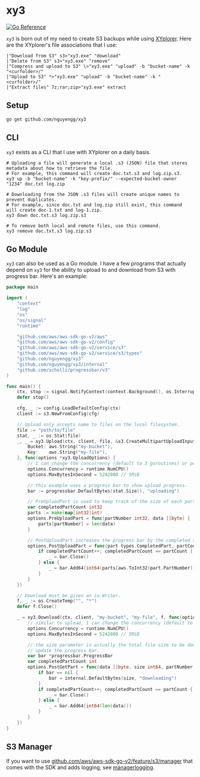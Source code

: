 # xy3
[![Go Reference](https://pkg.go.dev/badge/github.com/nguyengg/xy3.svg)](https://pkg.go.dev/github.com/nguyengg/xy3)

`xy3` is born out of my need to create S3 backups while using [XYplorer](https://en.wikipedia.org/wiki/XYplorer). Here
are the XYplorer's file associations that I use:
```
|"Download from S3" s3>"xy3.exe" "download"
|"Delete from S3" s3>"xy3.exe" "remove"
|"Compress and upload to S3" \>"xy3.exe" "upload" -b "bucket-name" -k "<curfolder>/"
|"Upload to S3" *>"xy3.exe" "upload" -b "bucket-name" -k "<curfolder>/"
|"Extract files" 7z;rar;zip>"xy3.exe" extract
```

## Setup

```shell
go get github.com/nguyengg/xy3
```

## CLI

`xy3` exists as a CLI that I use with XYplorer on a daily basis.

```shell
# Uploading a file will generate a local .s3 (JSON) file that stores metadata about how to retrieve the file.
# For example, this command will create doc.txt.s3 and log.zip.s3.
xy3 up -b "bucket-name" -k "key-prefix/" --expected-bucket-owner "1234" doc.txt log.zip

# Downloading from the JSON .s3 files will create unique names to prevent duplicates.
# For example, since doc.txt and log.zip still exist, this command will create doc-1.txt and log-1.zip.
xy3 down doc.txt.s3 log.zip.s3

# To remove both local and remote files, use this command.
xy3 remove doc.txt.s3 log.zip.s3
```

## Go Module

`xy3` can also be used as a Go module. I have a few programs that actually depend on `xy3` for the ability to upload to
and download from S3 with progress bar. Here's an example:

```go
package main

import (
	"context"
	"log"
	"os"
	"os/signal"
	"runtime"

	"github.com/aws/aws-sdk-go-v2/aws"
	"github.com/aws/aws-sdk-go-v2/config"
	"github.com/aws/aws-sdk-go-v2/service/s3"
	"github.com/aws/aws-sdk-go-v2/service/s3/types"
	"github.com/nguyengg/xy3"
	"github.com/nguyengg/xy3/internal"
	"github.com/schollz/progressbar/v3"
)

func main() {
	ctx, stop := signal.NotifyContext(context.Background(), os.Interrupt, os.Kill)
	defer stop()

	cfg, _ := config.LoadDefaultConfig(ctx)
	client := s3.NewFromConfig(cfg)

	// Upload only accepts name to files on the local filesystem.
	file := "path/to/file"
	stat, _ := os.Stat(file)
	_, _ = xy3.Upload(ctx, client, file, &s3.CreateMultipartUploadInput{
		Bucket: aws.String("my-bucket"),
		Key:    aws.String("my-file"),
	}, func(options *xy3.UploadOptions) {
		// I can change the concurrency (default to 3 goroutines) or put a throttle on the upload.
		options.Concurrency = runtime.NumCPU()
		options.MaxBytesInSecond = 5242880 // 5MiB

		// this example uses a progress bar to show upload progress.
		bar := progressbar.DefaultBytes(stat.Size(), "uploading")

		// PreUploadPart is used to keep track of the size of each part (which should be identical).
		var completedPartCount int32
		parts := make(map[int32]int)
		options.PreUploadPart = func(partNumber int32, data []byte) {
			parts[partNumber] = len(data)
		}

		// PostUploadPart increases the progress bar by the completed size.
		options.PostUploadPart = func(part types.CompletedPart, partCount int32) {
			if completedPartCount++; completedPartCount == partCount {
				_ = bar.Close()
			} else {
				_ = bar.Add64(int64(parts[aws.ToInt32(part.PartNumber)]))
			}
		}
	})

	// Download must be given an io.Writer.
	f, _ := os.CreateTemp("", "*")
	defer f.Close()

	_ = xy3.Download(ctx, client, "my-bucket", "my-file", f, func(options *xy3.DownloadOptions) {
		// similar to upload, I can change the concurrency (default to 3 goroutines) or put a limit.
		options.Concurrency = runtime.NumCPU()
		options.MaxBytesInSecond = 5242880 // 5MiB

		// the size parameter is actually the total file size to be downloaded, which makes it easy to
		// update the progress bar.
		var bar *progressbar.ProgressBar
		var completedPartCount int
		options.PostGetPart = func(data []byte, size int64, partNumber, partCount int) {
			if bar == nil {
				bar = internal.DefaultBytes(size, "downloading")
			}
			if completedPartCount++; completedPartCount == partCount {
				_ = bar.Close()
			} else {
				_ = bar.Add64(int64(len(data)))
			}
		}
	})
}

```

## S3 Manager

If you want to use [github.com/aws/aws-sdk-go-v2/feature/s3/manager](https://pkg.go.dev/github.com/aws/aws-sdk-go-v2/feature/s3/manager)
that comes with the SDK and adds logging, see [managerlogging](managerlogging/README.md).
